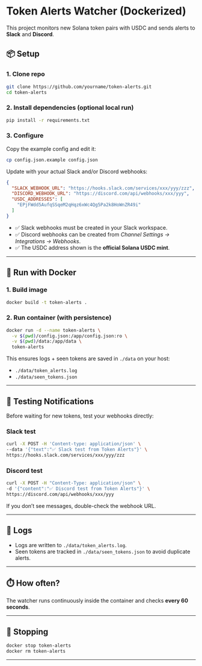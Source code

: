 # Token Alerts Watcher (Dockerized)

This project monitors new Solana token pairs with USDC and sends alerts to **Slack** and **Discord**.

## 📦 Setup

### 1. Clone repo
```bash
git clone https://github.com/yourname/token-alerts.git
cd token-alerts
```

### 2. Install dependencies (optional local run)
```bash
pip install -r requirements.txt
```

### 3. Configure
Copy the example config and edit it:
```bash
cp config.json.example config.json
```

Update with your actual Slack and/or Discord webhooks:
```json
{
  "SLACK_WEBHOOK_URL": "https://hooks.slack.com/services/xxx/yyy/zzz",
  "DISCORD_WEBHOOK_URL": "https://discord.com/api/webhooks/xxx/yyy",
  "USDC_ADDRESSES": [
    "EPjFWdd5AufqSSqeM2qHqz6xWc4Qg5Pa2k8HoWnZR49i"
  ]
}
```

- ✅ Slack webhooks must be created in your Slack workspace.  
- ✅ Discord webhooks can be created from *Channel Settings → Integrations → Webhooks*.  
- ✅ The USDC address shown is the **official Solana USDC mint**.

---

## 🐳 Run with Docker

### 1. Build image
```bash
docker build -t token-alerts .
```

### 2. Run container (with persistence)
```bash
docker run -d --name token-alerts \
  -v $(pwd)/config.json:/app/config.json:ro \
  -v $(pwd)/data:/app/data \
  token-alerts
```

This ensures logs + seen tokens are saved in `./data` on your host:
- `./data/token_alerts.log`
- `./data/seen_tokens.json`

---

## 🔔 Testing Notifications

Before waiting for new tokens, test your webhooks directly:

### Slack test
```bash
curl -X POST -H 'Content-type: application/json' \
--data '{"text":"✅ Slack test from Token Alerts"}' \
https://hooks.slack.com/services/xxx/yyy/zzz
```

### Discord test
```bash
curl -X POST -H "Content-Type: application/json" \
-d '{"content":"✅ Discord test from Token Alerts"}' \
https://discord.com/api/webhooks/xxx/yyy
```

If you don’t see messages, double-check the webhook URL.

---

## 📝 Logs

- Logs are written to `./data/token_alerts.log`.  
- Seen tokens are tracked in `./data/seen_tokens.json` to avoid duplicate alerts.  

---

## ⏱️ How often?

The watcher runs continuously inside the container and checks **every 60 seconds**.

---

## 🛑 Stopping

```bash
docker stop token-alerts
docker rm token-alerts
```

---
